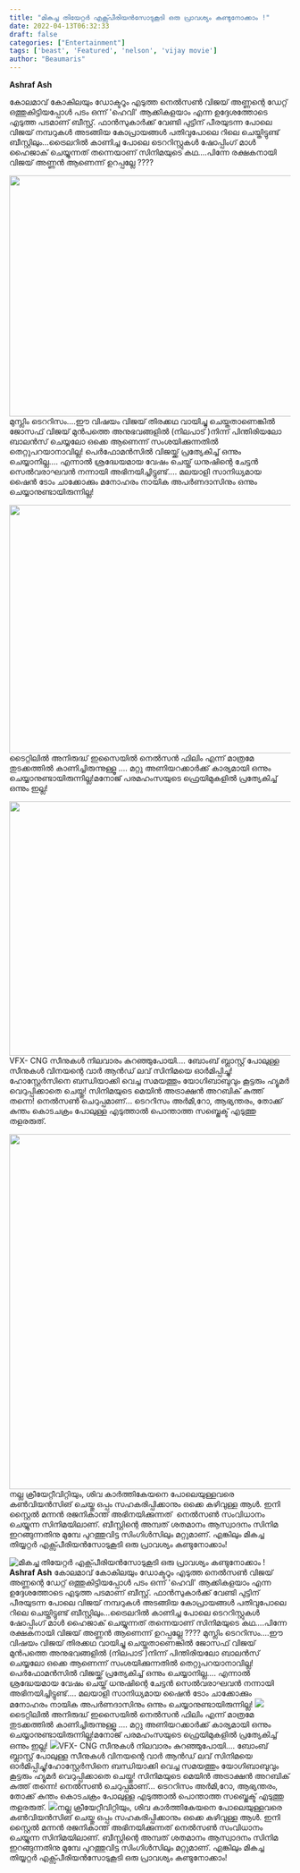 ```yaml
---
title: "മികച്ച തിയേറ്റർ എക്സ്പീരിയൻസോടുകൂടി ഒരു പ്രാവശ്യം കണ്ടുനോക്കാം !"
date: 2022-04-13T06:32:33
draft: false
categories: ["Entertainment"]
tags: ['beast', 'Featured', 'nelson', 'vijay movie']
author: "Beaumaris"
---
```


<strong>Ashraf Ash</strong>

കോലമാവ് കോകിലയും ഡോക്ടറൂം എടുത്ത നെൽസൺ വിജയ് അണ്ണന്റെ ഡേറ്റ് ഒത്തുകിട്ടിയപ്പോൾ പടം ഒന്ന് 'ഹെവി' ആക്കികളയാം എന്ന ഉദ്ദേശത്തോടെ എടുത്ത പടമാണ് ബീസ്റ്റ്. ഫാൻസുകാർക്ക് വേണ്ടി പുട്ടിന് പീരയുടന്ന പോലെ വിജയ് നമ്പറുകൾ അടങ്ങിയ കോപ്രായങ്ങൾ പതിവുപോലെ റിലെ ചെയ്തിട്ടുണ്ട് ബീസ്റ്റിലും...ട്രൈലറിൽ കാണിച്ച പോലെ ടെററിസ്റ്റുകൾ ഷോപ്പിംഗ് മാൾ ഹൈജാക് ചെയ്യുന്നത് തന്നെയാണ് സിനിമയുടെ കഥ....പിന്നേ രക്ഷകനായി വിജയ് അണ്ണൻ ആണെന്ന് ഉറപ്പല്ലേ ????

<img class="wp-image-329477 aligncenter" src="https://cdn.boolokam.com/articles/2022/04/dddddf123.jpg" alt="" width="821" height="431" />മുസ്ലിം ടെററിസം....ഈ വിഷയം വിജയ് തിരക്കഥ വായിച്ചു ചെയ്തതാണെങ്കിൽ ജോസഫ് വിജയ് മുൻപത്തെ അനുഭവങ്ങളിൽ (നിലപാട് )നിന്ന് പിന്തിരിയലോ ബാലൻസ് ചെയ്യലോ ഒക്കെ ആണെന്ന് സംശയിക്കുന്നതിൽ തെറ്റുപറയാനാവില്ല! പെർഫോമൻസിൽ വിജയ്ക്ക് പ്രത്യേകിച്ച് ഒന്നും ചെയ്യാനില്ല.... എന്നാൽ ശ്രദ്ധേയമായ വേഷം ചെയ്ത് ധനുഷിന്റെ ചേട്ടൻ സെൽവരാഘവൻ നന്നായി അഭിനയിച്ചിട്ടുണ്ട്.... മലയാളി സാനിധ്യമായ ഷൈൻ ടോം ചാക്കോക്കും മനോഹരം നായിക അപർണദാസിനും ഒന്നും ചെയ്യാനുണ്ടായിരുന്നില്ല!

<img class="wp-image-329478 aligncenter" src="https://cdn.boolokam.com/articles/2022/04/vijay-beast-1200.jpg" alt="" width="799" height="444" />ടൈറ്റിലിൽ അനിരുദ്ധ് ഇസൈയിൽ നെൽസൻ ഫിലിം എന്ന് മാത്രമേ തുടക്കത്തിൽ കാണിച്ചിരുന്നുള്ളൂ .... മറ്റു അണിയറക്കാർക്ക് കാര്യമായി ഒന്നും ചെയ്യാനുണ്ടായിരുന്നില്ല!മനോജ്‌ പരമഹംസയുടെ ഫ്രെയിമുകളിൽ പ്രത്യേകിച്ച് ഒന്നും ഇല്ല!

<img class=" wp-image-329479 aligncenter" src="https://cdn.boolokam.com/articles/2022/04/jjggg.webp" alt="" width="809" height="455" />VFX- CNG സീനുകൾ നിലവാരം കുറഞ്ഞുപോയി.... ബോംബ് ബ്ലാസ്റ്റ് പോലുള്ള സീനുകൾ വിനയന്റെ വാർ ആൻഡ് ലവ് സിനിമയെ ഓർമിപ്പിച്ചു!ഹോസ്റ്റേർസിനെ ബന്ധിയാക്കി വെച്ച സമയത്തും യോഗിബാബുവും കൂട്ടരും ഹ്യൂമർ വെറുപ്പിക്കാതെ ചെയ്തു! സിനിമയുടെ മെയിൻ അട്രാക്ഷൻ അറബിക് കുത്ത് തന്നെ!
നെൽസൺ ചെറുപ്പമാണ്... ടെററിസം അർമി,റോ, ആഭ്യന്തരം, തോക്ക് കുന്തം കൊടചക്രം പോലുള്ള എടുത്താൽ പൊന്താത്ത സബ്ജെക്ട് എടുത്തു തളരരുത്.

<img class="wp-image-329480 aligncenter" src="https://cdn.boolokam.com/articles/2022/04/hhhhhhj45.jpg" alt="" width="847" height="635" />നല്ല ക്രീയേറ്റീവിറ്റിയും, ശിവ കാർത്തികേയനെ പോലെയുള്ളവരെ കൺവിയൻസിങ് ചെയ്തു ഒപ്പം സഹകരിപ്പിക്കാനും ഒക്കെ കഴിവുള്ള ആൾ. ഇനി സ്റ്റൈൽ മന്നൻ രജനികാന്ത് അഭിനയിക്കുന്നത്  നെൽസൺ സംവിധാനം ചെയ്യുന്ന സിനിമയിലാണ്. ബീസ്റ്റിന്റെ അമ്പത് ശതമാനം ആസ്വാദനം സിനിമ ഇറങ്ങുന്നതിനു മുമ്പേ പുറത്തുവിട്ട സിംഗിൾസിലും മറ്റുമാണ്. എങ്കിലും മികച്ച തിയ്യറ്റർ എക്സ്പീരിയൻസോടുകൂടി ഒരു പ്രാവശ്യം കണ്ടുനോക്കാം!


![മികച്ച തിയേറ്റർ എക്സ്പീരിയൻസോടുകൂടി ഒരു പ്രാവശ്യം കണ്ടുനോക്കാം !](https://cdn.boolokam.com/articles/2022/04/dddddf123.jpg)**Ashraf Ash** കോലമാവ് കോകിലയും ഡോക്ടറൂം എടുത്ത നെൽസൺ വിജയ് അണ്ണന്റെ ഡേറ്റ് ഒത്തുകിട്ടിയപ്പോൾ പടം ഒന്ന് 'ഹെവി' ആക്കികളയാം എന്ന ഉദ്ദേശത്തോടെ എടുത്ത പടമാണ് ബീസ്റ്റ്. ഫാൻസുകാർക്ക് വേണ്ടി പുട്ടിന് പീരയുടന്ന പോലെ വിജയ് നമ്പറുകൾ അടങ്ങിയ കോപ്രായങ്ങൾ പതിവുപോലെ റിലെ ചെയ്തിട്ടുണ്ട് ബീസ്റ്റിലും...ട്രൈലറിൽ കാണിച്ച പോലെ ടെററിസ്റ്റുകൾ ഷോപ്പിംഗ് മാൾ ഹൈജാക് ചെയ്യുന്നത് തന്നെയാണ് സിനിമയുടെ കഥ....പിന്നേ രക്ഷകനായി വിജയ് അണ്ണൻ ആണെന്ന് ഉറപ്പല്ലേ ???? മുസ്ലിം ടെററിസം....ഈ വിഷയം വിജയ് തിരക്കഥ വായിച്ചു ചെയ്തതാണെങ്കിൽ ജോസഫ് വിജയ് മുൻപത്തെ അനുഭവങ്ങളിൽ (നിലപാട് )നിന്ന് പിന്തിരിയലോ ബാലൻസ് ചെയ്യലോ ഒക്കെ ആണെന്ന് സംശയിക്കുന്നതിൽ തെറ്റുപറയാനാവില്ല! പെർഫോമൻസിൽ വിജയ്ക്ക് പ്രത്യേകിച്ച് ഒന്നും ചെയ്യാനില്ല.... എന്നാൽ ശ്രദ്ധേയമായ വേഷം ചെയ്ത് ധനുഷിന്റെ ചേട്ടൻ സെൽവരാഘവൻ നന്നായി അഭിനയിച്ചിട്ടുണ്ട്.... മലയാളി സാനിധ്യമായ ഷൈൻ ടോം ചാക്കോക്കും മനോഹരം നായിക അപർണദാസിനും ഒന്നും ചെയ്യാനുണ്ടായിരുന്നില്ല! ![](https://cdn.boolokam.com/articles/2022/04/vijay-beast-1200.jpg)ടൈറ്റിലിൽ അനിരുദ്ധ് ഇസൈയിൽ നെൽസൻ ഫിലിം എന്ന് മാത്രമേ തുടക്കത്തിൽ കാണിച്ചിരുന്നുള്ളൂ .... മറ്റു അണിയറക്കാർക്ക് കാര്യമായി ഒന്നും ചെയ്യാനുണ്ടായിരുന്നില്ല!മനോജ്‌ പരമഹംസയുടെ ഫ്രെയിമുകളിൽ പ്രത്യേകിച്ച് ഒന്നും ഇല്ല! ![](https://cdn.boolokam.com/articles/2022/04/jjggg.webp)VFX- CNG സീനുകൾ നിലവാരം കുറഞ്ഞുപോയി.... ബോംബ് ബ്ലാസ്റ്റ് പോലുള്ള സീനുകൾ വിനയന്റെ വാർ ആൻഡ് ലവ് സിനിമയെ ഓർമിപ്പിച്ചു!ഹോസ്റ്റേർസിനെ ബന്ധിയാക്കി വെച്ച സമയത്തും യോഗിബാബുവും കൂട്ടരും ഹ്യൂമർ വെറുപ്പിക്കാതെ ചെയ്തു! സിനിമയുടെ മെയിൻ അട്രാക്ഷൻ അറബിക് കുത്ത് തന്നെ! നെൽസൺ ചെറുപ്പമാണ്... ടെററിസം അർമി,റോ, ആഭ്യന്തരം, തോക്ക് കുന്തം കൊടചക്രം പോലുള്ള എടുത്താൽ പൊന്താത്ത സബ്ജെക്ട് എടുത്തു തളരരുത്. ![](https://cdn.boolokam.com/articles/2022/04/hhhhhhj45.jpg)നല്ല ക്രീയേറ്റീവിറ്റിയും, ശിവ കാർത്തികേയനെ പോലെയുള്ളവരെ കൺവിയൻസിങ് ചെയ്തു ഒപ്പം സഹകരിപ്പിക്കാനും ഒക്കെ കഴിവുള്ള ആൾ. ഇനി സ്റ്റൈൽ മന്നൻ രജനികാന്ത് അഭിനയിക്കുന്നത് നെൽസൺ സംവിധാനം ചെയ്യുന്ന സിനിമയിലാണ്. ബീസ്റ്റിന്റെ അമ്പത് ശതമാനം ആസ്വാദനം സിനിമ ഇറങ്ങുന്നതിനു മുമ്പേ പുറത്തുവിട്ട സിംഗിൾസിലും മറ്റുമാണ്. എങ്കിലും മികച്ച തിയ്യറ്റർ എക്സ്പീരിയൻസോടുകൂടി ഒരു പ്രാവശ്യം കണ്ടുനോക്കാം!
